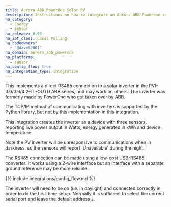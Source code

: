 ```yaml
---
title: Aurora ABB PowerOne Solar PV
description: Instructions on how to integrate an Aurora ABB Powerone solar inverter within Home Assistant.
ha_category:
  - Energy
  - Sensor
ha_release: 0.96
ha_iot_class: Local Polling
ha_codeowners:
  - '@davet2001'
ha_domain: aurora_abb_powerone
ha_platforms:
  - sensor
ha_config_flow: true
ha_integration_type: integration
---
```


This implements a direct RS485 connection to a solar inverter in the
PVI-3.0/3.6/4.2-TL-OUTD ABB series, and may work on others.
The inverter was formerly made by PowerOne who got taken over by ABB.

The TCP/IP method of communicating with inverters is supported by the
Python library, but not by this implementation in this integration.

This integration creates the inverter as a device with three sensors, reporting live power output in Watts, energy generated in kWh and device temperature.

Note the PV inverter will be unresponsive to communications when in darkness, 
so the sensors will report 'Unavailable' during the night.

The RS485 connection can be made using a low-cost USB-RS485 converter. It works using a 2-wire interface but an interface with a separate ground reference may be more reliable.

{% include integrations/config_flow.md %} 

The inverter will need to be on (i.e. in daylight) and connected correctly in order to do the first-time setup. Normally it is sufficient to select the correct serial port and leave the default address `2`.
